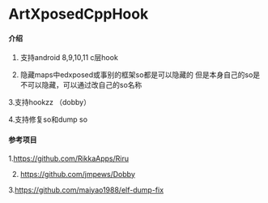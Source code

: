 # ArtXposedCppHook

#### 介绍
1. 支持android 8,9,10,11 c层hook

2. 隐藏maps中edxposed或事别的框架so都是可以隐藏的 但是本身自己的so是不可以隐藏，可以通过改自己的so名称

3.支持hookzz （dobby）

4.支持修复so和dump so

#### 参考项目
1.https://github.com/RikkaApps/Riru

2. https://github.com/jmpews/Dobby

3.https://github.com/maiyao1988/elf-dump-fix